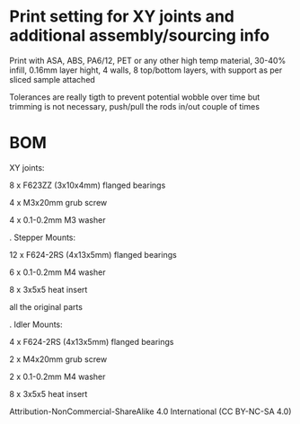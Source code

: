 
# Print setting for XY joints and additional assembly/sourcing info
Print with ASA, ABS, PA6/12, PET or any other high temp material, 30-40% infill, 0.16mm layer hight, 4 walls, 8 top/bottom layers, with support as per sliced sample attached 

Tolerances are really tigth to prevent potential wobble over time but trimming is not necessary, push/pull the rods in/out couple of times   

# BOM
XY joints:

8 x F623ZZ (3x10x4mm) flanged bearings

4 x M3x20mm grub screw

4 x 0.1-0.2mm M3 washer


.
Stepper Mounts:

12 x F624-2RS (4x13x5mm) flanged bearings

6 x 0.1-0.2mm M4 washer

8 x 3x5x5 heat insert

all the original parts


.
Idler Mounts:

4 x F624-2RS (4x13x5mm) flanged bearings

2 x M4x20mm grub screw

2 x 0.1-0.2mm M4 washer

8 x 3x5x5 heat insert


Attribution-NonCommercial-ShareAlike 4.0 International (CC BY-NC-SA 4.0)




